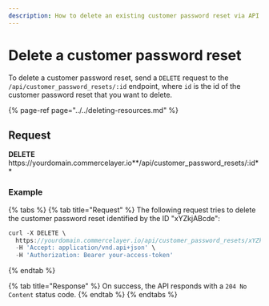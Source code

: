 ```yaml
---
description: How to delete an existing customer password reset via API
---
```


# Delete a customer password reset

To delete a customer password reset, send a `DELETE` request to the `/api/customer_password_resets/:id` endpoint, where `id` is the id of the customer password reset that you want to delete.

{% page-ref page="../../deleting-resources.md" %}

## Request

**DELETE** https://<i></i>yourdomain.commercelayer.io**/api/customer_password_resets/:id**

### Example

{% tabs %}
{% tab title="Request" %}
The following request tries to delete the customer password reset identified by the ID "xYZkjABcde":

```javascript
curl -X DELETE \
  https://yourdomain.commercelayer.io/api/customer_password_resets/xYZkjABcde \
  -H 'Accept: application/vnd.api+json' \
  -H 'Authorization: Bearer your-access-token'
```
{% endtab %}

{% tab title="Response" %}
On success, the API responds with a `204 No Content` status code.
{% endtab %}
{% endtabs %}

